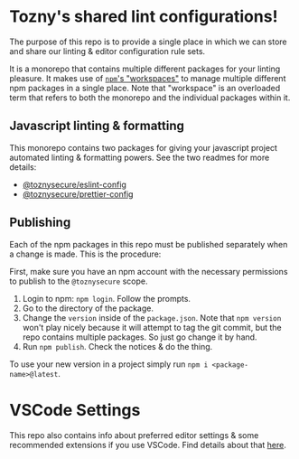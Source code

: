 # Tozny's shared lint configurations!

The purpose of this repo is to provide a single place in which we can store and share our linting & editor configuration rule sets.

It is a monorepo that contains multiple different packages for your linting pleasure. It makes use of [`npm`'s "workspaces"](https://docs.npmjs.com/cli/v8/using-npm/workspaces) to manage multiple different npm packages in a single place. Note that "workspace" is an overloaded term that refers to both the monorepo and the individual packages within it.

## Javascript linting & formatting
This monorepo contains two packages for giving your javascript project automated linting & formatting powers. See the two readmes for more details:
* [@toznysecure/eslint-config](./eslint-config#readme)
* [@toznysecure/prettier-config](./prettier-config#readme)

## Publishing
Each of the npm packages in this repo must be published separately when a change is made. This is the procedure:

First, make sure you have an npm account with the necessary permissions to publish to the `@toznysecure` scope.

1. Login to npm: `npm login`. Follow the prompts.
2. Go to the directory of the package.
3. Change the `version` inside of the `package.json`. Note that `npm version` won't play nicely because it will attempt to tag the git commit, but the repo contains multiple packages. So just go change it by hand.
4. Run `npm publish`. Check the notices & do the thing.

To use your new version in a project simply run `npm i <package-name>@latest`.

# VSCode Settings
This repo also contains info about preferred editor settings & some recommended extensions if you use VSCode. Find details about that [here](./.vscode#readme).
